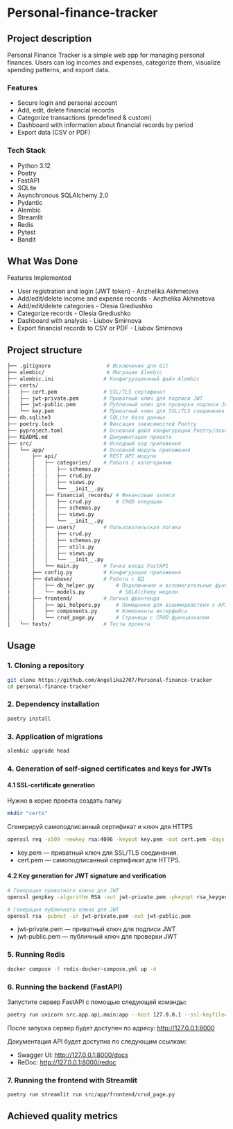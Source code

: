 # Personal-finance-tracker
## Project description

Personal Finance Tracker is a simple web app for managing personal finances. 
Users can log incomes and expenses, categorize them, visualize spending patterns, and export data.

### Features
- Secure login and personal account
- Add, edit, delete financial records
- Categorize transactions (predefined & custom)
- Dashboard with information about financial records by period
- Export data (CSV or PDF)

### Tech Stack
- Python 3.12
- Poetry
- FastAPI
- SQLite
- Asynchronous SQLAlchemy 2.0
- Pydantic
- Alembic
- Streamlit
- Redis
- Pytest
- Bandit

## What Was Done

Features Implemented
- User registration and login (JWT token) - Anzhelika Akhmetova
- Add/edit/delete income and expense records - Anzhelika Akhmetova
- Add/edit/delete categories - Olesia Grediushko
- Categorize records - Olesia Grediushko
- Dashboard with analysis - Liubov Smirnova
- Export financial records to CSV or PDF - Liubov Smirnova

## Project structure
```bash
├── .gitignore                  # Исключения для Git
├── alembic/                    # Миграции Alembic
├── alembic.ini                # Конфигурационный файл Alembic
├── certs/
│   ├── cert.pem               # SSL/TLS сертификат
│   ├── jwt-private.pem        # Приватный ключ для подписи JWT
│   ├── jwt-public.pem         # Публичный ключ для проверки подписи JWT
│   └── key.pem                # Приватный ключ для SSL/TLS соединения
├── db.sqlite3                 # SQLite база данных
├── poetry.lock                # Фиксация зависимостей Poetry
├── pyproject.toml             # Основной файл конфигурации Poetry/пакета
├── README.md                  # Документация проекта
├── src/                       # Исходный код приложения
│   └── app/                   # Основной модуль приложения
│       ├── api/               # REST API модули
│       │   ├── categories/    # Работа с категориями
│       │   │   ├── schemas.py
│       │   │   ├── crud.py
│       │   │   ├── views.py
│       │   │   └── __init__.py
│       │   ├── financial_records/ # Финансовые записи
│       │   │   ├── crud.py        # CRUD операции
│       │   │   ├── schemas.py
│       │   │   ├── views.py
│       │   │   └── __init__.py
│       │   ├── users/         # Пользовательская логика
│       │   │   ├── crud.py
│       │   │   ├── schemas.py
│       │   │   ├── utils.py
│       │   │   ├── views.py
│       │   │   └── __init__.py
│       │   └── main.py        # Точка входа FastAPI
│       ├── config.py          # Конфигурация приложения
│       ├── database/          # Работа с БД
│       │   ├── db_helper.py       # Подключение и вспомогательные функции
│       │   └── models.py           # SQLAlchemy модели
│       ├── frontend/          # Логика фронтенда
│       │   ├── api_helpers.py     # Помощники для взаимодействия с API
│       │   ├── components.py      # Компоненты интерфейса
│       │   └── crud_page.py       # Страницы с CRUD функционалом
│   └── tests/                 # Тесты проекта
```

## Usage
### 1. Cloning a repository
```bash
git clone https://github.com/Angelika2707/Personal-finance-tracker
cd personal-finance-tracker
```
### 2. Dependency installation
```bash
poetry install
```

### 3. Application of migrations
```bash
alembic upgrade head
```
### 4. Generation of self-signed certificates and keys for JWTs

#### 4.1 SSL-certificate generation

Нужно в корне проекта создать папку

```bash
mkdir "certs"
```

Сгенерируй самоподписанный сертификат и ключ для HTTPS

```bash
openssl req -x509 -newkey rsa:4096 -keyout key.pem -out cert.pem -days 365 -nodes
```

- key.pem — приватный ключ для SSL/TLS соединения.
- cert.pem — самоподписанный сертификат для HTTPS.

#### 4.2 Key generation for JWT signature and verification

```bash
# Генерация приватного ключа для JWT
openssl genpkey -algorithm RSA -out jwt-private.pem -pkeyopt rsa_keygen_bits:2048

# Генерация публичного ключа для JWT
openssl rsa -pubout -in jwt-private.pem -out jwt-public.pem
```

- jwt-private.pem — приватный ключ для подписи JWT
- jwt-public.pem — публичный ключ для проверки JWT

### 5. Running Redis

```bash
docker compose -f redis-docker-compose.yml up -d
```

### 6. Running the backend (FastAPI)
Запустите сервер FastAPI с помощью следующей команды:

```bash
poetry run uvicorn src.app.api.main:app --host 127.0.0.1 --ssl-keyfile=certs/key.pem --ssl-certfile=certs/cert.pem --reload
```
После запуска сервер будет доступен по адресу: http://127.0.0.1:8000

Документация API будет доступна по следующим ссылкам:
- Swagger UI: http://127.0.0.1:8000/docs
- ReDoc: http://127.0.0.1:8000/redoc

### 7. Running the frontend with Streamlit
```bash
poetry run streamlit run src/app/frontend/crud_page.py
```

## Achieved quality metrics

